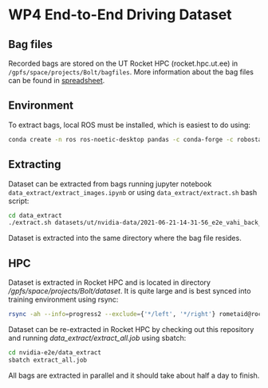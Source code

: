 # WP4 End-to-End Driving Dataset

## Bag files

Recorded bags are stored on the UT Rocket HPC (rocket.hpc.ut.ee) in `/gpfs/space/projects/Bolt/bagfiles`. More information
about the bag files can be found in [spreadsheet](https://docs.google.com/spreadsheets/d/1AaAbLjStrIYLI6l3RYshKFQz80Ov_siAtBU5WWGc8ew/edit#gid=0).

## Environment

To extract bags, local ROS must be installed, which is easiest to do using:

```bash
conda create -n ros ros-noetic-desktop pandas -c conda-forge -c robostack && conda activate ros
```

## Extracting

Dataset can be extracted from bags running jupyter notebook `data_extract/extract_images.ipynb` or using 
`data_extract/extract.sh` bash script: 

```bash
cd data_extract
./extract.sh datasets/ut/nvidia-data/2021-06-21-14-31-56_e2e_vahi_back_nvidia_wide-v2_11.bag
```

Dataset is extracted into the same directory where the bag file resides.

## HPC

Dataset is extracted in Rocket HPC and is located in directory _/gpfs/space/projects/Bolt/dataset_. It is quite large
and is best synced into training environment using rsync:

```bash
rsync -ah --info=progress2 --exclude={'*/left', '*/right'} rometaid@rocket.hpc.ut.ee:/gpfs/space/projects/Bolt/dataset ./dataset-test
```

Dataset can be re-extracted in Rocket HPC by checking out this repository and running _data_extract/extract_all.job_ using sbatch:

```bash
cd nvidia-e2e/data_extract
sbatch extract_all.job
```

All bags are extracted in parallel and it should take about half a day to finish.